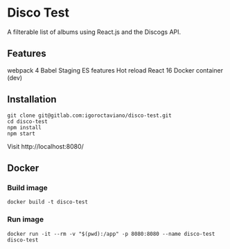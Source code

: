 # Disco Test

A filterable list of albums using React.js and the Discogs API.

## Features
webpack 4
Babel
Staging ES features
Hot reload
React 16
Docker container (dev)

## Installation
```
git clone git@gitlab.com:igoroctaviano/disco-test.git
cd disco-test
npm install
npm start
```
Visit http://localhost:8080/

## Docker
### Build image
```
docker build -t disco-test
```
### Run image
```
docker run -it --rm -v "$(pwd):/app" -p 8080:8080 --name disco-test disco-test
```